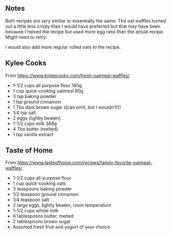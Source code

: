 
## Notes

Both recipes are very similar or essentially the same. The oat waffles turned out a little less crispy than I would have preferred but that may have been because I halved the recipe but used more egg ratio than the actual recipe. Might need to retry. 

I would also add more regular rolled oats to the recipe.

## Kylee Cooks

From https://www.kyleecooks.com/fresh-oatmeal-waffles/

* 1-1/2 cups all purpose flour 180g 
* 1 cup quick-cooking oatmeal 80g
* 3 tsp baking powder
* 1 tsp ground cinnamon
* 1 Tbs dark brown sugar ((can omit, but I wouldn’t!))
* 1/4 tsp salt
* 2 eggs (lightly beaten)
* 1-1/2 cups milk 368g
* 4 Tbs butter (melted)
* 1 tsp vanilla extract

## Taste of Home

From https://www.tasteofhome.com/recipes/family-favorite-oatmeal-waffles/


* 1-1/2 cups all-purpose flour
* 1 cup quick-cooking oats
* 3 teaspoons baking powder
* 1/2 teaspoon ground cinnamon
* 1/4 teaspoon salt
* 2 large eggs, lightly beaten, room temperature
* 1-1/2 cups whole milk
* 6 tablespoons butter, melted
* 2 tablespoons brown sugar
* Assorted fresh fruit and yogurt of your choice
